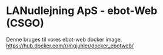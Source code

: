 LANudlejning ApS - ebot-Web (CSGO)
===================

Denne bruges til vores ebot-web docker image. https://hub.docker.com/r/mgjuhler/docker_ebotweb/

